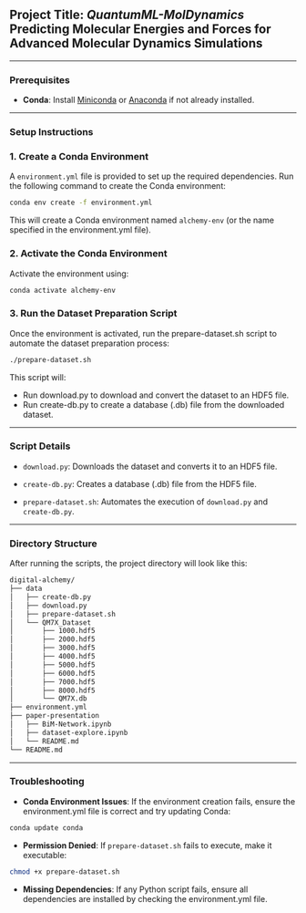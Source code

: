 ## Project Title: _QuantumML-MolDynamics_ Predicting Molecular Energies and Forces for Advanced Molecular Dynamics Simulations

---

### Prerequisites

-   **Conda**: Install [Miniconda](https://docs.conda.io/en/latest/miniconda.html) or [Anaconda](https://www.anaconda.com/products/distribution) if not already installed.

---

### Setup Instructions

### 1. Create a Conda Environment

A `environment.yml` file is provided to set up the required dependencies. Run the following command to create the Conda environment:

```bash
conda env create -f environment.yml
```

This will create a Conda environment named `alchemy-env` (or the name specified in the environment.yml file).

### 2. Activate the Conda Environment

Activate the environment using:

```bash
conda activate alchemy-env
```

### 3. Run the Dataset Preparation Script

Once the environment is activated, run the prepare-dataset.sh script to automate the dataset preparation process:

```bash
./prepare-dataset.sh
```

This script will:

-   Run download.py to download and convert the dataset to an HDF5 file.
-   Run create-db.py to create a database (.db) file from the downloaded dataset.

---

### Script Details

-   `download.py`: Downloads the dataset and converts it to an HDF5 file.

-   `create-db.py`: Creates a database (.db) file from the HDF5 file.

-   `prepare-dataset.sh`: Automates the execution of `download.py` and `create-db.py`.

---

### Directory Structure

After running the scripts, the project directory will look like this:

```bash
digital-alchemy/
├── data
│   ├── create-db.py
│   ├── download.py
│   ├── prepare-dataset.sh
│   └── QM7X_Dataset
│       ├── 1000.hdf5
│       ├── 2000.hdf5
│       ├── 3000.hdf5
│       ├── 4000.hdf5
│       ├── 5000.hdf5
│       ├── 6000.hdf5
│       ├── 7000.hdf5
│       ├── 8000.hdf5
│       └── QM7X.db
├── environment.yml
├── paper-presentation
│   ├── BiM-Network.ipynb
│   ├── dataset-explore.ipynb
│   └── README.md
└── README.md
```

---

### Troubleshooting

-   **Conda Environment Issues**: If the environment creation fails, ensure the environment.yml file is correct and try updating Conda:

```bash
conda update conda
```

-   **Permission Denied**: If `prepare-dataset.sh` fails to execute, make it executable:

```bash
chmod +x prepare-dataset.sh
```

-   **Missing Dependencies**: If any Python script fails, ensure all dependencies are installed by checking the environment.yml file.
